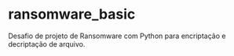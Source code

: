 # ransomware_basic
Desafio de projeto de Ransomware com Python para encriptação e decriptação de arquivo.
